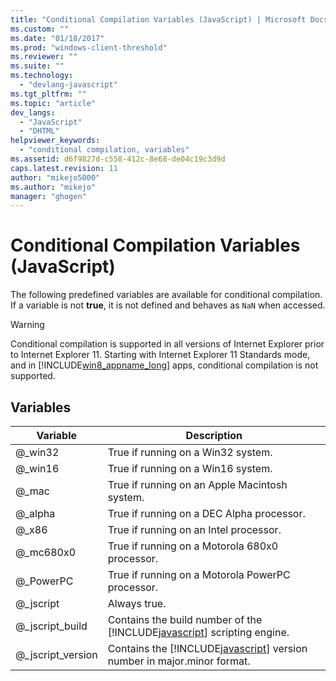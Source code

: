 ```yaml
---
title: "Conditional Compilation Variables (JavaScript) | Microsoft Docs"
ms.custom: ""
ms.date: "01/18/2017"
ms.prod: "windows-client-threshold"
ms.reviewer: ""
ms.suite: ""
ms.technology: 
  - "devlang-javascript"
ms.tgt_pltfrm: ""
ms.topic: "article"
dev_langs: 
  - "JavaScript"
  - "DHTML"
helpviewer_keywords: 
  - "conditional compilation, variables"
ms.assetid: d6f9827d-c558-412c-8e68-de04c19c3d9d
caps.latest.revision: 11
author: "mikejo5000"
ms.author: "mikejo"
manager: "ghogen"
---
```

# Conditional Compilation Variables (JavaScript)
The following predefined variables are available for conditional compilation. If a variable is not **true**, it is not defined and behaves as `NaN` when accessed.  
  
> [!WARNING]
>  Conditional compilation is supported in all versions of Internet Explorer prior to Internet Explorer 11. Starting with Internet Explorer 11 Standards mode, and in [!INCLUDE[win8_appname_long](../../javascript/includes/win8-appname-long-md.md)] apps, conditional compilation is not supported.  
  
## Variables  
  
|Variable|Description|  
|--------------|-----------------|  
|@_win32|True if running on a Win32 system.|  
|@_win16|True if running on a Win16 system.|  
|@_mac|True if running on an Apple Macintosh system.|  
|@_alpha|True if running on a DEC Alpha processor.|  
|@_x86|True if running on an Intel processor.|  
|@_mc680x0|True if running on a Motorola 680x0 processor.|  
|@_PowerPC|True if running on a Motorola PowerPC processor.|  
|@_jscript|Always true.|  
|@_jscript_build|Contains the build number of the [!INCLUDE[javascript](../../javascript/includes/javascript-md.md)] scripting engine.|  
|@_jscript_version|Contains the [!INCLUDE[javascript](../../javascript/includes/javascript-md.md)] version number in major.minor format.|
